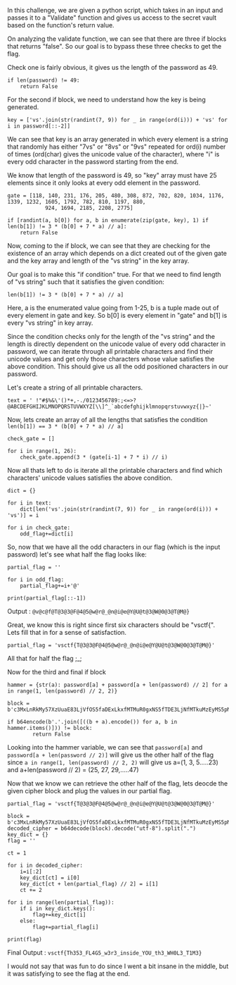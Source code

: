 In this challenge, we are given a python script, which takes in an input and passes it to a "Validate" function and gives us access to the secret vault based on the function's return value.

On analyzing the validate function, we can see that there are three if blocks that returns "false". So our goal is to bypass these three checks to get the flag.

Check one is fairly obvious, it gives us the length of the password as 49.

```
if len(password) != 49:
    return False
```

For the second if block, we need to understand how the key is being generated.

```
key = ['vs'.join(str(randint(7, 9)) for _ in range(ord(i))) + 'vs' for i in password[::-2]]
```

We can see that key is an array generated in which every element is a string that randomly has either "7vs" or "8vs" or "9vs" repeated for ord(i) number of times (ord(char) gives the unicode value of the character), where "i" is every odd character in the password starting from the end.

We know that length of the password is 49, so "key" array must have 25 elements since it only looks at every odd element in the password.

```
gate = [118, 140, 231, 176, 205, 480, 308, 872, 702, 820, 1034, 1176, 1339, 1232, 1605, 1792, 782, 810, 1197, 880,
            924, 1694, 2185, 2208, 2775]
    
if [randint(a, b[0]) for a, b in enumerate(zip(gate, key), 1) if len(b[1]) != 3 * (b[0] + 7 * a) // a]:
    return False
```
Now, coming to the if block, we can see that they are checking for the existence of an array which depends on a dict created out of the given gate and the key array and length of the "vs string" in the key array.

Our goal is to make this "if condition" true. For that we need to find length of "vs string" such that it satisfies the given condition:
```
len(b[1]) != 3 * (b[0] + 7 * a) // a]
```

Here, a is the enumerated value going from 1-25, b is a tuple made out of every element in gate and key. So b[0] is every element in "gate" and b[1] is every "vs string" in key array. 

Since the condition checks only for the length of the "vs string" and the length is directly dependent on the unicode value of every odd character in password, we can iterate through all printable characters and find their unicode values and get only those characters whose value satisfies the above condition. This should give us all the odd positioned characters in our password.

Let's create a string of all printable characters.

```
text = ' !"#$%&\'()*+,-./0123456789:;<=>?@ABCDEFGHIJKLMNOPQRSTUVWXYZ[\\]^_`abcdefghijklmnopqrstuvwxyz{|}~'
```

Now, lets create an array of all the lengths that satisfies the condition ```len(b[1]) == 3 * (b[0] + 7 * a) // a]```

```
check_gate = []

for i in range(1, 26):
    check_gate.append(3 * (gate[i-1] + 7 * i) // i)
```

Now all thats left to do is iterate all the printable characters and find which characters' unicode values satisfies the above condition.

```
dict = {}

for i in text:
    dict[len('vs'.join(str(randint(7, 9)) for _ in range(ord(i))) + 'vs')] = i

for i in check_gate:
    odd_flag+=dict[i]
```

So, now that we have all the odd characters in our flag (which is the input password) let's see what half the flag looks like:

```
partial_flag = ''

for i in odd_flag:
    partial_flag+=i+'@'

print(partial_flag[::-1])
```

Output : ```@v@c@f@T@3@3@F@4@5@w@r@_@n@i@e@Y@U@t@3@W@0@3@T@M@}```

Great, we know this is right since first six characters should be "vsctf{". Lets fill that in for a sense of satisfaction.

```
partial_flag = 'vsctf{T@3@3@F@4@5@w@r@_@n@i@e@Y@U@t@3@W@0@3@T@M@}'
```

All that for half the flag ;_;

Now for the third and final if block

```
hammer = {str(a): password[a] + password[a + len(password) // 2] for a in range(1, len(password) // 2, 2)}

block = b'c3MxLnRkMy57XzUuaE83LjVfOS5faDExLkxfMTMuR0gxNS5fTDE3LjNfMTkuMzEyMS5pMzIz'

if b64encode(b'.'.join([((b + a).encode()) for a, b in hammer.items()])) != block:
        return False
```

Looking into the hammer variable, we can see that ```password[a]``` and ```password[a + len(password // 2)]``` will give us the other half of the flag since ```a in range(1, len(password) // 2, 2)``` will give us a=(1, 3, 5.....23) and a+len(password // 2) = (25, 27, 29,.....47)

Now that we know we can retrieve the other half of the flag, lets deocde the given cipher block and plug the values in our partial flag.

```
partial_flag = 'vsctf{T@3@3@F@4@5@w@r@_@n@i@e@Y@U@t@3@W@0@3@T@M@}'

block = b'c3MxLnRkMy57XzUuaE83LjVfOS5faDExLkxfMTMuR0gxNS5fTDE3LjNfMTkuMzEyMS5pMzIz'
decoded_cipher = b64decode(block).decode("utf-8").split(".")
key_dict = {}
flag = ''

ct = 1

for i in decoded_cipher:
    i=i[:2]
    key_dict[ct] = i[0]
    key_dict[ct + len(partial_flag) // 2] = i[1]
    ct += 2

for i in range(len(partial_flag)):
    if i in key_dict.keys():
        flag+=key_dict[i]
    else:
        flag+=partial_flag[i]

print(flag)
```

Final Output : ```vsctf{Th353_FL4G5_w3r3_inside_YOU_th3_WH0L3_T1M3}```

I would not say that was fun to do since I went a bit insane in the middle, but it was satisfying to see the flag at the end.












